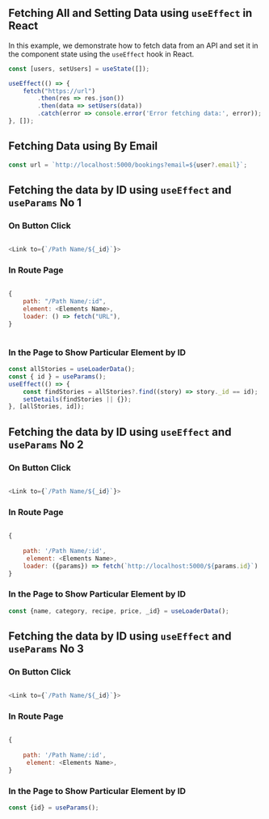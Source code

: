 ## Fetching All and Setting Data using `useEffect` in React

In this example, we demonstrate how to fetch data from an API and set it in the component state using the `useEffect` hook in React.

```js
const [users, setUsers] = useState([]);

useEffect(() => {
    fetch("https://url")
        .then(res => res.json())
        .then(data => setUsers(data))
        .catch(error => console.error('Error fetching data:', error));
}, []);


```
## Fetching  Data using By Email
```js
const url = `http://localhost:5000/bookings?email=${user?.email}`;
```

## Fetching the data by ID using `useEffect` and `useParams` No 1

### On Button Click

```js

<Link to={`/Path Name/${_id}`}>

```
### In Route Page

```js

{
    path: "/Path Name/:id",
    element: <Elements Name>,
    loader: () => fetch("URL"),
}
 
```

### In the Page to Show Particular Element by ID

```js
const allStories = useLoaderData();
const { id } = useParams();
useEffect(() => {
    const findStories = allStories?.find((story) => story._id == id);
    setDetails(findStories || {});
}, [allStories, id]);

```
## Fetching the data by ID using `useEffect` and `useParams` No 2

### On Button Click

```js

<Link to={`/Path Name/${_id}`}>

```
### In Route Page

```js

{
  
    path: '/Path Name/:id',
     element: <Elements Name>,
    loader: ({params}) => fetch(`http://localhost:5000/${params.id}`)
}
```
### In the Page to Show Particular Element by ID

```js
const {name, category, recipe, price, _id} = useLoaderData();

```
## Fetching the data by ID using `useEffect` and `useParams` No 3

### On Button Click

```js

<Link to={`/Path Name/${_id}`}>

```
### In Route Page

```js

{
  
    path: '/Path Name/:id',
     element: <Elements Name>,
}
```
### In the Page to Show Particular Element by ID

```js
const {id} = useParams();

```






